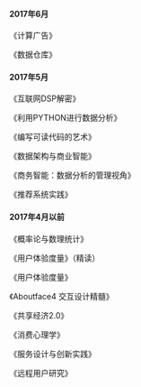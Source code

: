 #### 2017年6月

《计算广告》

《数据仓库》

#### 2017年5月

《互联网DSP解密》

《利用PYTHON进行数据分析》

《编写可读代码的艺术》

《数据架构与商业智能》

《商务智能：数据分析的管理视角》

《推荐系统实践》

#### 2017年4月以前

《概率论与数理统计》

《用户体验度量》（精读）

《用户体验度量》

《Aboutface4 交互设计精髓》

《共享经济2.0》

《消费心理学》

《服务设计与创新实践》

《远程用户研究》